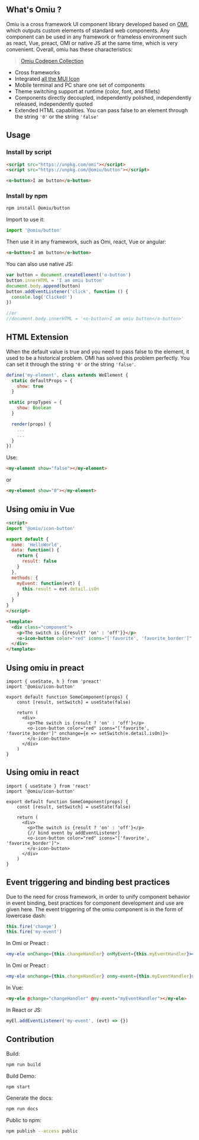 ## What's Omiu ?

Omiu is a cross framework UI component library developed based on [OMI](https://github.com/tencent/omi), which outputs custom elements of standard web components. Any component can be used in any framework or frameless environment such as react, Vue, preact, OMI or native JS at the same time, which is very convenient. Overall, omiu has these characteristics:

> [Omiu Codepen Collection](https://codepen.io/collection/XBJjke)

* Cross frameworks 
* Integrated [all the MUI Icon](https://tencent.github.io/omi/components/icon/demos/icon.html)
* Mobile terminal and PC share one set of components
* Theme switching support at runtime (color, font, and fillets)
* Components directly decoupled, independently polished, independently released, independently quoted
* Extended HTML capabilities. You can pass false to an element through the string `'0'` or the string `'false'`

## Usage

### Install by script

```html
<script src="https://unpkg.com/omi"></script>
<script src="https://unpkg.com/@omiu/button"></script>

<o-button>I am button</o-button>
```

### Install by npm

``` bash
npm install @omiu/button
```

Import to use it:

```js
import '@omiu/button'
```

Then use it in any framework, such as Omi, react, Vue or angular:

``` html
<o-button>I am button</o-button>
```

You can also use native JS:

```js
var button = document.createElement('o-button')
button.innerHTML = 'I am omiu button'
document.body.append(button)
button.addEventListener('click', function () {
  console.log('Clicked!')
})

//or
//document.body.innerHTML = '<o-button>I am omiu button</o-button>'
```

## HTML Extension 

When the default value is true and you need to pass false to the element, it used to be a historical problem. OMI has solved this problem perfectly. You can set it through the string `'0'` or the string `'false'`.

```js
define('my-element', class extends WeElement {
  static defaultProps = {
    show: true
  }

 static propTypes = {
    show: Boolean
  }

  render(props) {
    ...
    ...
  }
})
```

Use:

```html
<my-element show="false"></my-element>
```

or

```html
<my-element show="0"></my-element>
```


## Using omiu in Vue

```html
<script>
import '@omiu/icon-button'

export default {
  name: 'HelloWorld',
  data: function() {
    return {
      result: false
    }
  },
  methods: {
    myEvent: function(evt) {
      this.result = evt.detail.isOn
    }
  }
}
</script>

<template>
  <div class="component">
    <p>The switch is {{result? 'on' : 'off'}}</p>
    <o-icon-button color="red" icons="['favorite', 'favorite_border']" @change="myEvent"></o-icon-button>
  </div>
</template>
```

## Using omiu in preact

```tsx
import { useState, h } from 'preact'
import '@omiu/icon-button'

export default function SomeComponent(props) {
    const [result, setSwitch] = useState(false)

    return (
      <div>
        <p>The switch is {result ? 'on' : 'off'}</p>
        <o-icon-button color="red" icons="['favorite', 'favorite_border']" onchange={e => setSwitch(e.detail.isOn)}>
        </o-icon-button>
      </div>
    )
}
```


## Using omiu in react

```tsx
import { useState } from 'react'
import '@omiu/icon-button'

export default function SomeComponent(props) {
    const [result, setSwitch] = useState(false)

    return (
      <div>
        <p>The switch is {result ? 'on' : 'off'}</p>
        {// bind event by addEventListener}
        <o-icon-button color="red" icons="['favorite', 'favorite_border']">
        </o-icon-button>
      </div>
    )
}
```



## Event triggering and binding best practices

Due to the need for cross framework, in order to unify component behavior in event binding, best practices for component development and use are given here. The event triggering of the omiu component is in the form of lowercase dash:

```js
this.fire('change')
this.fire('my-event')
```

In Omi or Preact :

```jsx
<my-ele onChange={this.changeHandler} onMyEvent={this.myEventHandler}></my-ele>
```

In Omi or Preact :

```jsx
<my-ele onchange={this.changeHandler} onmy-event={this.myEventHandler}></my-ele>
```

In Vue:

```html
<my-ele @change="changeHandler" @my-event="myEventHandler"></my-ele>
```

In React or JS:

```jsx
myEl.addEventListener('my-event', (evt) => {})
```

## Contribution

Build:

```bash
npm run build
```

Build Demo:

```bash
npm start 
```

Generate the docs:

```bash
npm run docs
```

Public to npm:

```bash
npm publish --access public
```


